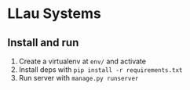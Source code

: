 # LLau Systems

## Install and run

1. Create a virtualenv at `env/` and activate
2. Install deps with `pip install -r requirements.txt`
3. Run server with `manage.py runserver`
